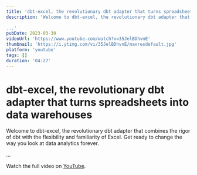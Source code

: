 ```yaml
---
title: 'dbt-excel, the revolutionary dbt adapter that turns spreadsheets into data warehouses'
description: 'Welcome to dbt-excel, the revolutionary dbt adapter that combines the rigor of dbt with the flexibility and familiarity of Excel. Get ready to change the way you look at data analytics forever. 
 
...'
pubDate: 2023-03-30
videoUrl: 'https://www.youtube.com/watch?v=35JelBDhvnE'
thumbnail: 'https://i.ytimg.com/vi/35JelBDhvnE/maxresdefault.jpg'
platform: 'youtube'
tags: []
duration: '04:27'
---
```


# dbt-excel, the revolutionary dbt adapter that turns spreadsheets into data warehouses

Welcome to dbt-excel, the revolutionary dbt adapter that combines the rigor of dbt with the flexibility and familiarity of Excel. Get ready to change the way you look at data analytics forever. 
 
...

Watch the full video on [YouTube](https://www.youtube.com/watch?v=35JelBDhvnE).
